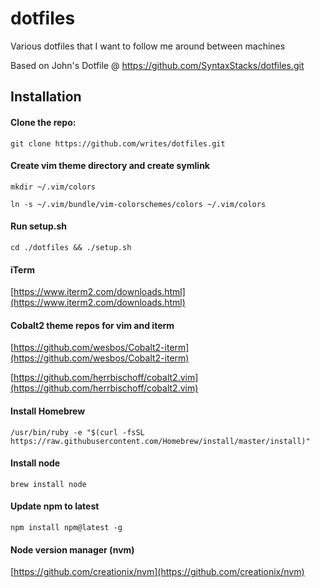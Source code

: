 dotfiles
========

Various dotfiles that I want to follow me around between machines

Based on John's Dotfile @ https://github.com/SyntaxStacks/dotfiles.git

## Installation

#### Clone the repo:
```
git clone https://github.com/writes/dotfiles.git
```

#### Create vim theme directory and create symlink
```
mkdir ~/.vim/colors
```

```
ln -s ~/.vim/bundle/vim-colorschemes/colors ~/.vim/colors
```

#### Run setup.sh
```
cd ./dotfiles && ./setup.sh
```

#### iTerm
[https://www.iterm2.com/downloads.html](https://www.iterm2.com/downloads.html)

#### Cobalt2 theme repos for vim and iterm
[https://github.com/wesbos/Cobalt2-iterm](https://github.com/wesbos/Cobalt2-iterm)

[https://github.com/herrbischoff/cobalt2.vim](https://github.com/herrbischoff/cobalt2.vim)

#### Install Homebrew
```
/usr/bin/ruby -e "$(curl -fsSL https://raw.githubusercontent.com/Homebrew/install/master/install)"
```

#### Install node
```
brew install node
```

#### Update npm to latest
```
npm install npm@latest -g
```

#### Node version manager (nvm)
[https://github.com/creationix/nvm](https://github.com/creationix/nvm)

